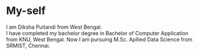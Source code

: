 # My-self
I am Diksha Puitandi from West Bengal. <br>
I have completed my bachelor degree in Bachelor of Computer Application from KNU, West Bengal. 
Now I am pursuing M.Sc. Apllied Data Science from SRMIST, Chennai.
 
